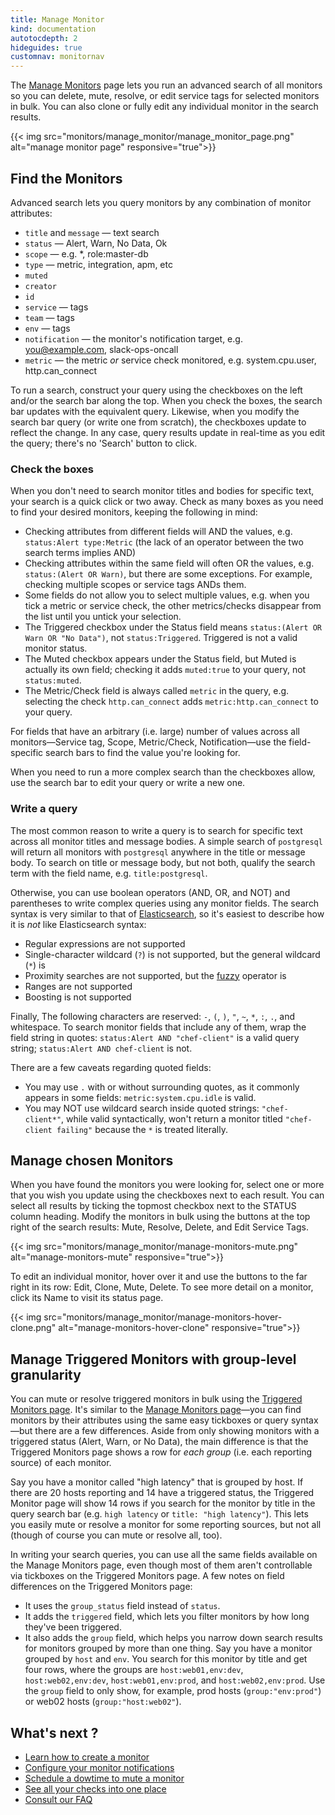 ```yaml
---
title: Manage Monitor
kind: documentation
autotocdepth: 2
hideguides: true
customnav: monitornav
---
```


The [Manage Monitors](https://app.datadoghq.com/monitors/manage) page lets you run an advanced search of all monitors so you can delete, mute, resolve, or edit service tags for selected monitors in bulk. You can also clone or fully edit any individual monitor in the search results.

{{< img src="monitors/manage_monitor/manage_monitor_page.png" alt="manage monitor page" responsive="true">}}

## Find the Monitors

Advanced search lets you query monitors by any combination of monitor attributes:

* `title` and `message` — text search
* `status` — Alert, Warn, No Data, Ok
* `scope` — e.g. *, role:master-db
* `type` — metric, integration, apm, etc
* `muted`
* `creator`
* `id`
* `service` — tags
* `team` — tags
* `env` — tags
* `notification` — the monitor's notification target, e.g. you@example.com, slack-ops-oncall
* `metric` — the metric _or_ service check monitored, e.g. system.cpu.user, http.can_connect

To run a search, construct your query using the checkboxes on the left and/or the search bar along the top. When you check the boxes, the search bar updates with the equivalent query. Likewise, when you modify the search bar query (or write one from scratch), the checkboxes update to reflect the change. In any case, query results update in real-time as you edit the query; there's no 'Search' button to click.

### Check the boxes

When you don't need to search monitor titles and bodies for specific text, your search is a quick click or two away. Check as many boxes as you need to find your desired monitors, keeping the following in mind:

* Checking attributes from different fields will AND the values, e.g. `status:Alert type:Metric` (the lack of an operator between the two search terms implies AND)
* Checking attributes within the same field will often OR the values, e.g. `status:(Alert OR Warn)`, but there are some exceptions. For example, checking multiple scopes or service tags ANDs them.
* Some fields do not allow you to select multiple values, e.g. when you tick a metric or service check, the other metrics/checks disappear from the list until you untick your selection.
* The Triggered checkbox under the Status field means `status:(Alert OR Warn OR "No Data")`, not `status:Triggered`. Triggered is not a valid monitor status.
* The Muted checkbox appears under the Status field, but Muted is actually its own field; checking it adds `muted:true` to your query, not `status:muted`.
* The Metric/Check field is always called `metric` in the query, e.g. selecting the check `http.can_connect` adds `metric:http.can_connect` to your query.

For fields that have an arbitrary (i.e. large) number of values across all monitors—Service tag, Scope, Metric/Check, Notification—use the field-specific search bars to find the value you're looking for.

When you need to run a more complex search than the checkboxes allow, use the search bar to edit your query or write a new one.

### Write a query

The most common reason to write a query is to search for specific text across all monitor titles and message bodies. A simple search of `postgresql` will return all monitors with `postgresql` anywhere in the title or message body. To search on title or message body, but not both, qualify the search term with the field name, e.g. `title:postgresql`.

Otherwise, you can use boolean operators (AND, OR, and NOT) and parentheses to write complex queries using any monitor fields. The search syntax is very similar to that of [Elasticsearch](https://www.elastic.co/guide/en/elasticsearch/reference/2.4/query-dsl-query-string-query.html#query-string-syntax), so it's easiest to describe how it is *not* like Elasticsearch syntax:

* Regular expressions are not supported
* Single-character wildcard (`?`) is not supported, but the general wildcard (`*`) is
* Proximity searches are not supported, but the [fuzzy](https://www.elastic.co/guide/en/elasticsearch/reference/2.4/query-dsl-query-string-query.html#_fuzziness) operator is
* Ranges are not supported
* Boosting is not supported

Finally, The following characters are reserved: `-`, `(`, `)`, `"`, `~`, `*`, `:`, `.`, and whitespace. To search monitor fields that include any of them, wrap the field string in quotes: `status:Alert AND "chef-client"` is a valid query string; `status:Alert AND chef-client` is not.

There are a few caveats regarding quoted fields:

* You may use `.` with or without surrounding quotes, as it commonly appears in some fields: `metric:system.cpu.idle` is valid.
* You may NOT use wildcard search inside quoted strings: `"chef-client*"`, while valid syntactically, won't return a monitor titled `"chef-client failing"` because the `*` is treated literally.

## Manage chosen Monitors

When you have found the monitors you were looking for, select one or more that you wish you update using the checkboxes next to each result. You can select all results by ticking the topmost checkbox next to the STATUS column heading. Modify the monitors in bulk using the buttons at the top right of the search results: Mute, Resolve, Delete, and Edit Service Tags.

{{< img src="monitors/manage_monitor/manage-monitors-mute.png" alt="manage-monitors-mute" responsive="true">}}

To edit an individual monitor, hover over it and use the buttons to the far right in its row: Edit, Clone, Mute, Delete. To see more detail on a monitor, click its Name to visit its status page.

{{< img src="monitors/manage_monitor/manage-monitors-hover-clone.png" alt="manage-monitors-hover-clone" responsive="true">}}

## Manage Triggered Monitors with group-level granularity

You can mute or resolve triggered monitors in bulk using the [Triggered Monitors page](https://app.datadoghq.com/monitors/triggered). It's similar to the [Manage Monitors page](#managing-monitors)—you can find monitors by their attributes using the same easy tickboxes or query syntax—but there are a few differences. Aside from only showing monitors with a triggered status (Alert, Warn, or No Data), the main difference is that the Triggered Monitors page shows a row for _each group_ (i.e. each reporting source) of each monitor.

Say you have a monitor called "high latency" that is grouped by host. If there are 20 hosts reporting and 14 have a triggered status, the Triggered Monitor page will show 14 rows if you search for the monitor by title in the query search bar (e.g. `high latency` or `title:
"high latency"`). This lets you easily mute or resolve a monitor for some reporting sources, but not all (though of course you can mute or resolve all, too).

In writing your search queries, you can use all the same fields available on the Manage Monitors page, even though most of them aren't controllable via tickboxes on the Triggered Monitors page. A few notes on field differences on the Triggered Monitors page:

* It uses the `group_status` field instead of `status`.
* It adds the `triggered` field, which lets you filter monitors by how long they've been triggered.
* It also adds the `group` field, which helps you narrow down search results for monitors grouped by more than one thing. Say you have a monitor grouped by `host` and `env`. You search for this monitor by title and get four rows, where the groups are `host:web01,env:dev`, `host:web02,env:dev`, `host:web01,env:prod`, and `host:web02,env:prod`. Use the `group` field to only show, for example, prod hosts (`group:"env:prod"`) or web02 hosts (`group:"host:web02"`).

## What's next ? 

* [Learn how to create a monitor](/monitors/monitor_types)
* [Configure your monitor notifications](/monitors/notifications)
* [Schedule a dowtime to mute a monitor](/monitors/downtimes)
* [See all your checks into one place](/monitors/check_summary)
* [Consult our FAQ](/monitors/faq)
